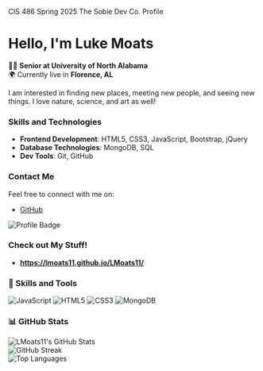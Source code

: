 
CIS 486 Spring 2025 The Sobie Dev Co. Profile
# Hello, I'm Luke Moats

👨‍🏫 **Senior at University of North Alabama**  
🌍 Currently live in **Florence, AL**  
  

I am interested in finding new places, meeting new people, and seeing new things. I love nature, science, and art as well!

### Skills and Technologies
- **Frontend Development**: HTML5, CSS3, JavaScript, Bootstrap, jQuery
- **Database Technologies**: MongoDB, SQL
- **Dev Tools**: Git, GitHub

### Contact Me
Feel free to connect with me on:
- [GitHub](https://github.com/LMoats11)


![Profile Badge](https://img.shields.io/github/followers/LMoats11?label=Follow%20Me&style=social)  

### Check out My Stuff!
- **https://lmoats11.github.io/LMoats11/**


### 🔧 Skills and Tools
![JavaScript](https://img.shields.io/badge/JavaScript-F7DF1E?style=for-the-badge&logo=javascript&logoColor=black)
![HTML5](https://img.shields.io/badge/HTML5-E34F26?style=for-the-badge&logo=html5&logoColor=white)
![CSS3](https://img.shields.io/badge/CSS3-1572B6?style=for-the-badge&logo=css3&logoColor=white)
![MongoDB](https://img.shields.io/badge/MongoDB-47A248?style=for-the-badge&logo=mongodb&logoColor=white)


### 📊 GitHub Stats
![LMoats11's GitHub Stats](https://github-readme-stats.vercel.app/api?username=LMoats11&show_icons=true&theme=radical)  
![GitHub Streak](https://github-readme-streak-stats.herokuapp.com/?user=LMoats11&theme=dark)  
![Top Languages](https://github-readme-stats.vercel.app/api/top-langs/?username=LMoats11&langs_count=8&theme=dark)
